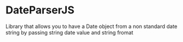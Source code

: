 # DateParserJS
Library that allows you to have a Date object from a non standard date string by passing string date value and string fromat
